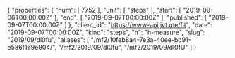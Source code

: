 {
  "properties": {
    "num": [
      7752
    ],
    "unit": [
      "steps"
    ],
    "start": [
      "2019-09-06T00:00:00Z"
    ],
    "end": [
      "2019-09-07T00:00:00Z"
    ],
    "published": [
      "2019-09-07T00:00:00Z"
    ]
  },
  "client_id": "https://www-api.jvt.me/fit",
  "date": "2019-09-07T00:00:00Z",
  "kind": "steps",
  "h": "h-measure",
  "slug": "2019/09/dl0fu",
  "aliases": [
    "/mf2/10feb8a4-7e3a-40ee-bb91-e586f169e904/",
    "/mf2/2019/09/dl0fu",
    "/mf2/2019/09/dl0fU"
  ]
}
